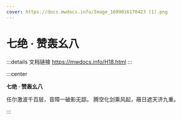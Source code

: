 ```yaml
---
cover: https://docs.mwdocs.info/Image_1699016170423 (1).png
---
```

# 七绝 · 赞轰幺八

:::details 文档链接
https://mwdocs.info/H18.html
:::

:::center

**七绝 · 赞轰幺八**

任尔激波千百层，音障一破影无踪。
腾空化剑乘风起，蔽日遮天济九重。

:::


